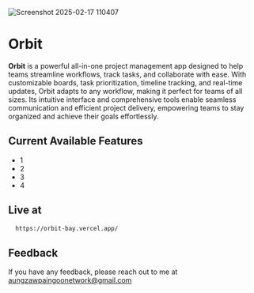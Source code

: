 
![Screenshot 2025-02-17 110407](https://github.com/user-attachments/assets/1bd37153-2f5a-479a-ad83-898a1f2eddd2)


# Orbit

**Orbit** is a powerful all-in-one project management app designed to help teams streamline workflows, track tasks, and collaborate with ease. With customizable boards, task prioritization, timeline tracking, and real-time updates, Orbit adapts to any workflow, making it perfect for teams of all sizes. Its intuitive interface and comprehensive tools enable seamless communication and efficient project delivery, empowering teams to stay organized and achieve their goals effortlessly.


## Current Available Features

- 1
- 2
- 3
- 4

## Live at 


```bash
  https://orbit-bay.vercel.app/
```


## Feedback

If you have any feedback, please reach out to me at aungzawpaingoonetwork@gmail.com

